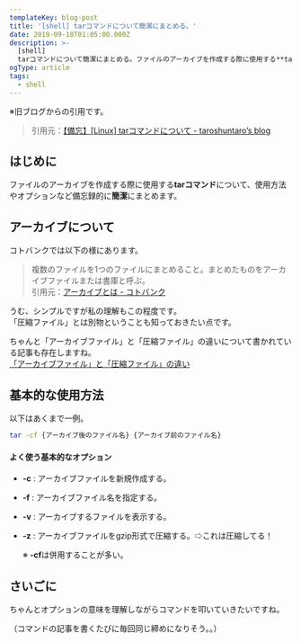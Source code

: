 ```yaml
---
templateKey: blog-post
title: '[shell] tarコマンドについて簡潔にまとめる。'
date: 2019-09-18T01:05:00.000Z
description: >-
  [shell]
  tarコマンドについて簡潔にまとめる。ファイルのアーカイブを作成する際に使用する**tarコマンド**について、使用方法やオプションなど備忘録的に**簡潔**にまとめます。
ogType: article
tags:
  - shell
---
```

※旧ブログからの引用です。  
> 引用元：[【備忘】[Linux] tarコマンドについて - taroshuntaro’s blog](https://taroshuntaro.hatenablog.com/entry/2019/04/18/013857)

## はじめに

ファイルのアーカイブを作成する際に使用する**tarコマンド**について、使用方法やオプションなど備忘録的に**簡潔**にまとめます。

## アーカイブについて

コトバンクでは以下の様にあります。

> 複数のファイルを1つのファイルにまとめること。まとめたものをアーカイブファイルまたは書庫と呼ぶ。  
> 引用元：[アーカイブとは - コトバンク](https://kotobank.jp/word/%E3%82%A2%E3%83%BC%E3%82%AB%E3%82%A4%E3%83%96-2)

うむ、シンプルですが私の理解もこの程度です。  
「圧縮ファイル」とは別物ということも知っておきたい点です。

ちゃんと「アーカイブファイル」と「圧縮ファイル」の違いについて書かれている記事も存在しますね。  
[「アーカイブファイル」と「圧縮ファイル」の違い](https://linuxfan.info/compress-and-archive)

## 基本的な使用方法

以下はあくまで一例。

```sh
tar -cf {アーカイブ後のファイル名} {アーカイブ前のファイル名}
```

#### よく使う基本的なオプション

- **-c** : アーカイブファイルを新規作成する。

- **-f** : アーカイブファイル名を指定する。

- **-v** : アーカイブするファイルを表示する。

- **-z** : アーカイブファイルをgzip形式で圧縮する。⇨これは圧縮してる！

  ※ **-cf**は併用することが多い。

## さいごに

ちゃんとオプションの意味を理解しながらコマンドを叩いていきたいですね。

（コマンドの記事を書くたびに毎回同じ締めになりそう。。）
